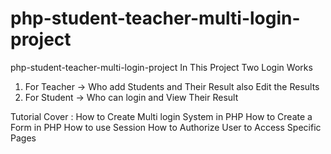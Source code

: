 # php-student-teacher-multi-login-project
php-student-teacher-multi-login-project
In This Project Two Login Works
1. For Teacher  -> Who add Students and Their Result also Edit the Results
2. For Student -> Who can login and View Their Result

Tutorial Cover : 
How to Create Multi login System in PHP
How to Create a Form in PHP
How to use Session
How to Authorize User to Access Specific Pages
